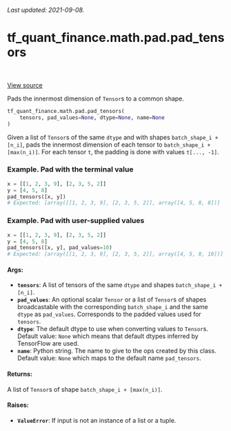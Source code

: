 <!--
This file is generated by a tool. Do not edit directly.
For open-source contributions the docs will be updated automatically.
-->

*Last updated: 2021-09-08.*

<div itemscope itemtype="http://developers.google.com/ReferenceObject">
<meta itemprop="name" content="tf_quant_finance.math.pad.pad_tensors" />
<meta itemprop="path" content="Stable" />
</div>

# tf_quant_finance.math.pad.pad_tensors

<!-- Insert buttons and diff -->

<table class="tfo-notebook-buttons tfo-api" align="left">
</table>

<a target="_blank" href="https://github.com/google/tf-quant-finance/blob/master/tf_quant_finance/math/pad.py">View source</a>



Pads the innermost dimension of `Tensor`s to a common shape.

```python
tf_quant_finance.math.pad.pad_tensors(
    tensors, pad_values=None, dtype=None, name=None
)
```



<!-- Placeholder for "Used in" -->

Given a list of `Tensor`s of the same `dtype` and with shapes
`batch_shape_i + [n_i]`, pads the innermost dimension of each tensor to
`batch_shape_i + [max(n_i)]`. For each tensor `t`, the padding is done with
values `t[..., -1]`.

### Example. Pad with the terminal value
```python
x = [[1, 2, 3, 9], [2, 3, 5, 2]]
y = [4, 5, 8]
pad_tensors([x, y])
# Expected: [array([[1, 2, 3, 9], [2, 3, 5, 2]], array([4, 5, 8, 8])]
```

### Example. Pad with user-supplied values
```python
x = [[1, 2, 3, 9], [2, 3, 5, 2]]
y = [4, 5, 8]
pad_tensors([x, y], pad_values=10)
# Expected: [array([[1, 2, 3, 9], [2, 3, 5, 2]], array([4, 5, 8, 10])]
```

#### Args:


* <b>`tensors`</b>: A list of tensors of the same `dtype` and shapes
  `batch_shape_i + [n_i]`.
* <b>`pad_values`</b>: An optional scalar `Tensor` or a list of `Tensor`s of shapes
  broadcastable with the corresponding `batch_shape_i` and the same
  `dtype` as `pad_values`. Corresponds to the padded values used for
  `tensors`.
* <b>`dtype`</b>: The default dtype to use when converting values to `Tensor`s.
  Default value: `None` which means that default dtypes inferred by
    TensorFlow are used.
* <b>`name`</b>: Python string. The name to give to the ops created by this class.
  Default value: `None` which maps to the default name `pad_tensors`.

#### Returns:

A list of `Tensor`s of shape `batch_shape_i + [max(n_i)]`.



#### Raises:


* <b>`ValueError`</b>: If input is not an instance of a list or a tuple.